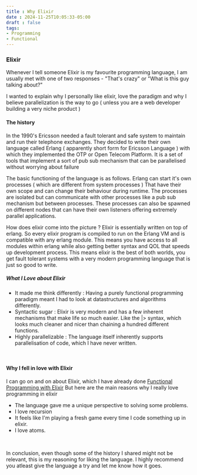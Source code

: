 ```yaml
---
title : Why Elixir
date : 2024-11-25T10:05:33-05:00
draft : false
tags:
- Programming
- Functional
---
```


### Elixir

Whenever I tell someone Elixir is my favourite programming language, I am usually met with one of two responses - "That's crazy" or "What is this guy talking about?"

I wanted to explain why I personally like elixir, love the paradigm and why I believe parallelization is the way to go ( unless you are a web developer building a very niche product )
<br>

#### The history

In the 1990's Ericsson needed a fault tolerant and safe system to maintain and run their telephone exchanges. They decided to write their own language called Erlang ( apparently short form for Ericsson Language ) with which they implemented the OTP or Open Telecom Platform. It is a set of tools that implement a sort of pub sub mechanism that can be parallelised without worrying about failure

The basic functioning of the language is as follows. Erlang can start it's own processes ( which are different from system processes ) That have their own scope and can change their behaviour during runtime. The processes are isolated but can communicate with other processes like a pub sub mechanism but between processes.
These processes can also be spawned on different nodes that can have their own listeners offering extremely parallel applications.
<br>


How does elixir come into the picture ?
Elixir is essentially written on top of erlang. So every elixir program is compiled to run on the Erlang VM and is compatible with any erlang module. This means you have access to all modules within erlang while also getting better syntax and QOL that speeds up development process.
This means elixir is the best of both worlds, you get fault tolerant systems with a very modern programming language that is just so good to write.
<br>

##### What I Love about Elixir

- It made me think differently : Having a purely functional programming paradigm meant I had to look at datastructures and algorithms differently.
- Syntactic sugar : Elixir is very modern and has a few inherent mechanisms that make life so much easier. Like the |> syntax, which looks much cleaner and nicer than chaining a hundred different functions.
- Highly parallelizable : The language itself inherently supports parallelisation of code, which I have never written.

<br>

#### Why I fell in love with Elixir

I can go on and on about Elixir, which I have already done [Functional Programming with Elixir](/blog/12_functional_programming_with_elixir/)
But here are the main reasons why I really love programming in elixir
- The language gave me a unique perspective to solving some problems.
- I love recursion
- It feels like I'm playing a fresh game every time I code something up in elixir.
- I love atoms.

<br>

In conclusion, even though some of the history I shared might not be relevant, this is my reasoning for liking the language. I highly recommend you atleast give the language a try and let me know how it goes.